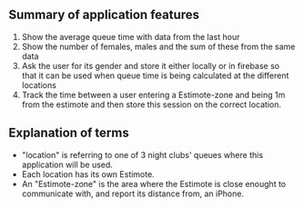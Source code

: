 Summary of application features
-------------------------------

1. Show the average queue time with data from the last hour
2. Show the number of females, males and the sum of these from the same data
3. Ask the user for its gender and store it either locally or in
firebase so that it can be used when queue time is being calculated at
the different locations
4. Track the time between a user entering a Estimote-zone and being 1m from
the estimote and then store this session on the correct location.


Explanation of terms
--------------------

- "location" is referring to one of 3 night clubs' queues
where this application will be used.
- Each location has its own Estimote.
- An "Estimote-zone" is the area where the Estimote is close
enought to communicate with, and report its distance from,
an iPhone.
